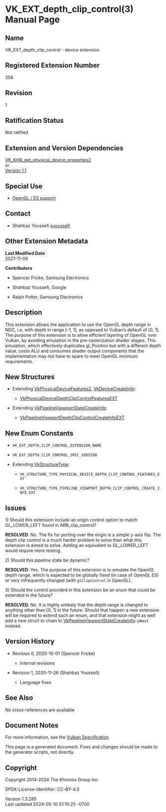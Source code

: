 # VK_EXT_depth_clip_control(3) Manual Page

## Name

VK_EXT_depth_clip_control - device extension



## <a href="#_registered_extension_number" class="anchor"></a>Registered Extension Number

356

## <a href="#_revision" class="anchor"></a>Revision

1

## <a href="#_ratification_status" class="anchor"></a>Ratification Status

Not ratified

## <a href="#_extension_and_version_dependencies" class="anchor"></a>Extension and Version Dependencies

[VK_KHR_get_physical_device_properties2](https://registry.khronos.org/vulkan/specs/1.3-extensions/man/html/VK_KHR_get_physical_device_properties2.html)  
or  
[Version 1.1](#versions-1.1)  

## <a href="#_special_use" class="anchor"></a>Special Use

- <a
  href="https://registry.khronos.org/vulkan/specs/1.3-extensions/html/vkspec.html#extendingvulkan-compatibility-specialuse"
  target="_blank" rel="noopener">OpenGL / ES support</a>

## <a href="#_contact" class="anchor"></a>Contact

- Shahbaz Youssefi <a
  href="https://github.com/KhronosGroup/Vulkan-Docs/issues/new?body=%5BVK_EXT_depth_clip_control%5D%20@syoussefi%0A*Here%20describe%20the%20issue%20or%20question%20you%20have%20about%20the%20VK_EXT_depth_clip_control%20extension*"
  target="_blank" rel="nofollow noopener"><em></em>syoussefi</a>

## <a href="#_other_extension_metadata" class="anchor"></a>Other Extension Metadata

**Last Modified Date**  
2021-11-09

**Contributors**  
- Spencer Fricke, Samsung Electronics

- Shahbaz Youssefi, Google

- Ralph Potter, Samsung Electronics

## <a href="#_description" class="anchor"></a>Description

This extension allows the application to use the OpenGL depth range in
NDC, i.e. with depth in range \[-1, 1\], as opposed to Vulkan’s default
of \[0, 1\]. The purpose of this extension is to allow efficient
layering of OpenGL over Vulkan, by avoiding emulation in the
pre-rasterization shader stages. This emulation, which effectively
duplicates gl_Position but with a different depth value, costs ALU and
consumes shader output components that the implementation may not have
to spare to meet OpenGL minimum requirements.

## <a href="#_new_structures" class="anchor"></a>New Structures

- Extending [VkPhysicalDeviceFeatures2](https://registry.khronos.org/vulkan/specs/1.3-extensions/man/html/VkPhysicalDeviceFeatures2.html),
  [VkDeviceCreateInfo](https://registry.khronos.org/vulkan/specs/1.3-extensions/man/html/VkDeviceCreateInfo.html):

  - [VkPhysicalDeviceDepthClipControlFeaturesEXT](https://registry.khronos.org/vulkan/specs/1.3-extensions/man/html/VkPhysicalDeviceDepthClipControlFeaturesEXT.html)

- Extending
  [VkPipelineViewportStateCreateInfo](https://registry.khronos.org/vulkan/specs/1.3-extensions/man/html/VkPipelineViewportStateCreateInfo.html):

  - [VkPipelineViewportDepthClipControlCreateInfoEXT](https://registry.khronos.org/vulkan/specs/1.3-extensions/man/html/VkPipelineViewportDepthClipControlCreateInfoEXT.html)

## <a href="#_new_enum_constants" class="anchor"></a>New Enum Constants

- `VK_EXT_DEPTH_CLIP_CONTROL_EXTENSION_NAME`

- `VK_EXT_DEPTH_CLIP_CONTROL_SPEC_VERSION`

- Extending [VkStructureType](https://registry.khronos.org/vulkan/specs/1.3-extensions/man/html/VkStructureType.html):

  - `VK_STRUCTURE_TYPE_PHYSICAL_DEVICE_DEPTH_CLIP_CONTROL_FEATURES_EXT`

  - `VK_STRUCTURE_TYPE_PIPELINE_VIEWPORT_DEPTH_CLIP_CONTROL_CREATE_INFO_EXT`

## <a href="#_issues" class="anchor"></a>Issues

1\) Should this extension include an origin control option to match
GL_LOWER_LEFT found in ARB_clip_control?

**RESOLVED**: No. The fix for porting over the origin is a simple y-axis
flip. The depth clip control is a much harder problem to solve than what
this extension is aimed to solve. Adding an equivalent to GL_LOWER_LEFT
would require more testing.

2\) Should this pipeline state be dynamic?

**RESOLVED**: Yes. The purpose of this extension is to emulate the
OpenGL depth range, which is expected to be globally fixed (in case of
OpenGL ES) or very infrequently changed (with `glClipControl` in
OpenGL).

3\) Should the control provided in this extension be an enum that could
be extended in the future?

**RESOLVED**: No. It is highly unlikely that the depth range is changed
to anything other than \[0, 1\] in the future. Should that happen a new
extension will be required to extend such an enum, and that extension
might as well add a new struct to chain to
[VkPipelineViewportStateCreateInfo](https://registry.khronos.org/vulkan/specs/1.3-extensions/man/html/VkPipelineViewportStateCreateInfo.html)::`pNext`
instead.

## <a href="#_version_history" class="anchor"></a>Version History

- Revision 0, 2020-10-01 (Spencer Fricke)

  - Internal revisions

- Revision 1, 2020-11-26 (Shahbaz Youssefi)

  - Language fixes

## <a href="#_see_also" class="anchor"></a>See Also

No cross-references are available

## <a href="#_document_notes" class="anchor"></a>Document Notes

For more information, see the <a
href="https://registry.khronos.org/vulkan/specs/1.3-extensions/html/vkspec.html#VK_EXT_depth_clip_control"
target="_blank" rel="noopener">Vulkan Specification</a>

This page is a generated document. Fixes and changes should be made to
the generator scripts, not directly.

## <a href="#_copyright" class="anchor"></a>Copyright

Copyright 2014-2024 The Khronos Group Inc.

SPDX-License-Identifier: CC-BY-4.0

Version 1.3.285  
Last updated 2024-05-10 01:10:25 -0700
